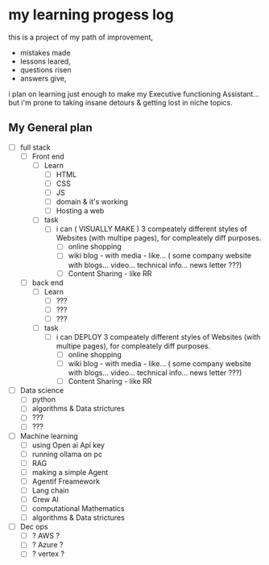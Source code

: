 # my learning progess log

this is a project of my path of improvement, 
- mistakes made 
- lessons leared,
- questions risen 
- answers give,

i plan on learning just enough to make my Executive functioning Assistant... but i'm prone to taking insane detours & getting lost in niche topics. 

## My General plan

- [ ] full stack
  - [ ] Front end
    - [ ] Learn
      - [ ] HTML
      - [ ] CSS
      - [ ] JS
      - [ ] domain & it's working
      - [ ] Hosting a web
    - [ ] task
      - [ ] i can ( VISUALLY MAKE ) 3 compeately different styles of Websites (with multipe pages), for compleately diff purposes.
        - [ ]  online shopping
        - [ ]  wiki blog - with media - like... ( some company website with blogs... video... technical info... news letter ???)
        - [ ]  Content Sharing - like RR
  - [ ] back end
    - [ ] Learn
      - [ ] ???
      - [ ] ???
      - [ ] ??? 
    - [ ] task
      - [ ] i can DEPLOY 3 compeately different styles of Websites (with multipe pages), for compleately diff purposes.
        - [ ]  online shopping
        - [ ]  wiki blog - with media - like... ( some company website with blogs... video... technical info... news letter ???)
        - [ ]  Content Sharing - like RR
- [ ] Data science
    - [ ] python
    - [ ] algorithms & Data strictures
    - [ ] ???
    - [ ] ??? 
- [ ] Machine learning
    - [ ] using Open ai Api key
    - [ ] running ollama on pc
    - [ ] RAG
    - [ ] making a simple Agent
    - [ ] Agentif Freamework
    - [ ] Lang chain
    - [ ] Crew AI
    - [ ] computational Mathematics
    - [ ] algorithms & Data strictures
- [ ] Dec ops
    - [ ] ? AWS ?
    - [ ] ? Azure ?
    - [ ] ? vertex ? 
